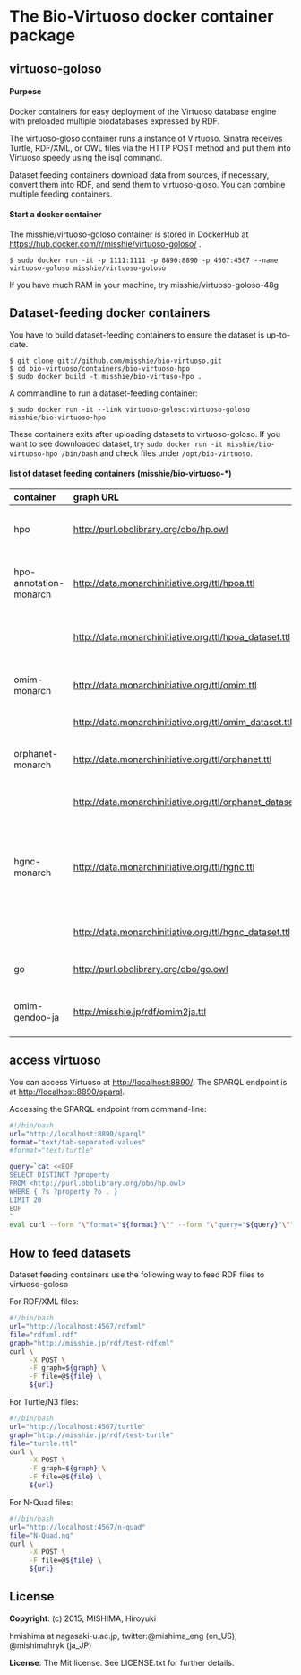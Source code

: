 # The Bio-Virtuoso docker container package

## virtuoso-goloso
#### Purpose
Docker containers for easy deployment of the Virtuoso database engine with preloaded multiple biodatabases expressed by RDF.

The virtuoso-gloso container runs a instance of Virtuoso. Sinatra receives Turtle, RDF/XML, or OWL files via the HTTP POST method and put them into Virtuoso speedy using the isql command.

Dataset feeding containers download data from sources, if necessary, convert them into RDF, and send them to virtuoso-gloso. You can combine multiple feeding containers.

#### Start a docker container
The misshie/virtuoso-goloso container is stored in DockerHub at https://hub.docker.com/r/misshie/virtuoso-goloso/ .

```
$ sudo docker run -it -p 1111:1111 -p 8890:8890 -p 4567:4567 --name virtuoso-goloso misshie/virtuoso-goloso 
```

If you have much RAM in your machine, try misshie/virtuoso-goloso-48g

## Dataset-feeding docker containers
You have to build dataset-feeding containers to ensure the dataset is up-to-date.

```
$ git clone git://github.com/misshie/bio-virtuoso.git
$ cd bio-virtuoso/containers/bio-virtuoso-hpo
$ sudo docker build -t misshie/bio-virtuso-hpo .
```

A commandline to run a dataset-feeding container:

```
$ sudo docker run -it --link virtuoso-goloso:virtuoso-goloso misshie/bio-virtuoso-hpo
```

These containers exits after uploading datasets to virtuoso-goloso. If you want to see downloaded dataset, try `sudo docker run -it misshie/bio-virtuoso-hpo /bin/bash` and check files under `/opt/bio-virtuoso`.

#### list of dataset feeding containers (misshie/bio-virtuoso-*)

|container               |graph URL|description|
|:-----------------------|:----------------------------------------------------------|:-------------------------------------------|
|hpo                     |http://purl.obolibrary.org/obo/hp.owl                      |Human Phenotype Ontology (HPO)              |
|hpo-annotation-monarch  |http://data.monarchinitiative.org/ttl/hpoa.ttl             |HPO annotations RDFied by Monarch Initiative |
|                        |http://data.monarchinitiative.org/ttl/hpoa_dataset.ttl     |HPO annotations dataset description          |
|omim-monarch            |http://data.monarchinitiative.org/ttl/omim.ttl             |OMIM data RDFied by Monarch Initiative           |
|                        |http://data.monarchinitiative.org/ttl/omim_dataset.ttl     |OMIM dataset description                    |
|orphanet-monarch        |http://data.monarchinitiative.org/ttl/orphanet.ttl         |Orphanet data RDFied by Monarch Initiative       |
|                        |http://data.monarchinitiative.org/ttl/orphanet_dataset.ttl |Orphanet dataset description                |
|hgnc-monarch            |http://data.monarchinitiative.org/ttl/hgnc.ttl             |Human Genome Nomenclature Comittee (HGNC) data RDFied by Monarch Initiative       |
|                        |http://data.monarchinitiative.org/ttl/hgnc_dataset.ttl     |HGNC dataset description                    |
|go                      |http://purl.obolibrary.org/obo/go.owl                      |Gene Ontology (GO)                          |
|omim-gendoo-ja          |http://misshie.jp/rdf/omim2ja.ttl                          |Gendoo's ja_JP translation of OMIM entries  |

## access virtuoso
You can access Virtuoso at <http://localhost:8890/>. The SPARQL endpoint is at <http://localhost:8890/sparql>.

Accessing the SPARQL endpoint from command-line:
```bash
#!/bin/bash
url="http://localhost:8890/sparql"
format="text/tab-separated-values"
#format="text/turtle"

query=`cat <<EOF
SELECT DISTINCT ?property
FROM <http://purl.obolibrary.org/obo/hp.owl> 
WHERE { ?s ?property ?o . }
LIMIT 20
EOF
`
eval curl --form "\"format="${format}"\"" --form "\"query="${query}"\"" ${url}
```

## How to feed datasets
Dataset feeding containers use the following way to feed RDF files to virtuoso-goloso

For RDF/XML files:
```bash
#!/bin/bash
url="http://localhost:4567/rdfxml"
file="rdfxml.rdf"
graph="http://misshie.jp/rdf/test-rdfxml"
curl \
     -X POST \
     -F graph=${graph} \
     -F file=@${file} \
     ${url}
```
For Turtle/N3 files:
```bash
#!/bin/bash
url="http://localhost:4567/turtle"
graph="http://misshie.jp/rdf/test-turtle"
file="turtle.ttl"
curl \
     -X POST \
     -F graph=${graph} \
     -F file=@${file} \
     ${url}
```

For N-Quad files:
```bash
#!/bin/bash
url="http://localhost:4567/n-quad"
file="N-Quad.nq"
curl \
     -X POST \
     -F file=@${file} \
     ${url}
```

## License
**Copyright**: (c) 2015; MISHIMA, Hiroyuki

hmishima at nagasaki-u.ac.jp, twitter:@mishima_eng (en_US), @mishimahryk (ja_JP)

**License**: The Mit license. See LICENSE.txt for further details.
